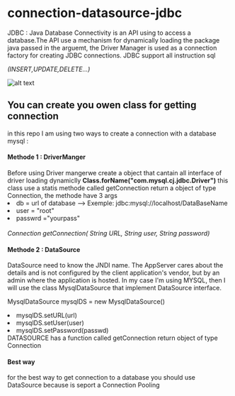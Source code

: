 # connection-datasource-jdbc
JDBC : Java Database Connectivity is an API using to access a database.The API use a mechanism for dynamically loading the package 
java passed in the arguemt, the Driver Manager is used as a connection factory for creating JDBC connections.
JDBC support all instruction sql <p><i>(INSERT,UPDATE,DELETE...)</i></p>

![alt text](https://www.javatpoint.com/images/jdbc.JPG)

<h2>You can create you owen class for getting connection</h2>
in this repo I am using two ways to create a connection with a database mysql :
<h4>Methode 1 : DriverManger</h4>
Before using Driver mangerwe create a object that cantain all interface of driver loading dynamiclly
<STRONG> Class.forName("com.mysql.cj.jdbc.Driver")</STRONG> 
   this class use a statis methode called getConnection return a object of type Connection, the methode have 3 args 
        <li>db = url of database --> Exemple: jdbc:mysql://localhost/DataBaseName</li>
        <li>user = "root"</li> 
        <li>passwrd ="yourpass"</li>
<br>
<i style="color:red,color=red">Connection getConnection( String URL, String user, String password) </i>

<h4>Methode 2 : DataSource</h4>
DataSource need to know the JNDI name. The AppServer cares about the details and is not configured by the client application's
vendor, but by an admin where the application is hosted. 
In my case I'm using MYSQL, then I will use the class MysqlDataSource that implement DataSource interface.
   
   MysqlDataSource mysqlDS = new MysqlDataSource()
               <li>mysqlDS.setURL(url)</li>
               <li>mysqlDS.setUser(user)</li>
               <li> mysqlDS.setPassword(passwd)</li>
DATASOURCE has a function called getConnection return object of type Connection

   
<h4>Best way</h4>
for the best way to get connection to a database you should use DataSource
because is seport a Connection Pooling  